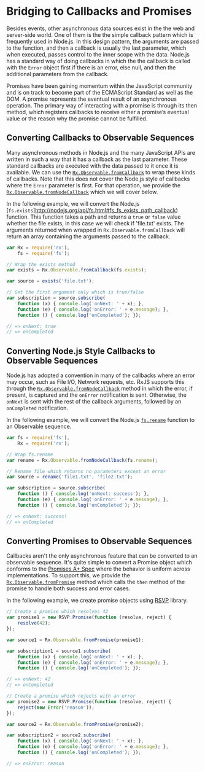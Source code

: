 # Bridging to Callbacks and Promises #

Besides events, other asynchronous data sources exist in the the web and server-side world. One of them is the the simple callback pattern which is frequently used in Node.js. In this design pattern, the arguments are passed to the function, and then a callback is usually the last parameter, which when executed, passes control to the inner scope with the data.  Node.js has a standard way of doing callbacks in which the the callback is called with the `Error` object first if there is an error, else null, and then the additional parameters from the callback.

Promises have been gaining momentum within the JavaScript community and is on track to become part of the ECMAScript Standard as well as the DOM.  A promise represents the eventual result of an asynchronous operation. The primary way of interacting with a promise is through its then method, which registers callbacks to receive either a promise’s eventual value or the reason why the promise cannot be fulfilled.

## Converting Callbacks to Observable Sequences ##

Many asynchronous methods in Node.js and the many JavaScript APIs are written in such a way that it has a callback as the last parameter. These standard callbacks are executed with the data passed to it once it is available.  We can use the [`Rx.Observable.fromCallback`](https://github.com/Reactive-Extensions/RxJS/blob/master/doc/api/core/observable.md#rxobservablefromcallbackfunc-scheduler-context) to wrap these kinds of callbacks.  Note that this does not cover the Node.js style of callbacks where the `Error` parameter is first.  For that operation, we provide the [`Rx.Observable.fromNodeCallback`](https://github.com/Reactive-Extensions/RxJS/blob/master/doc/api/core/observable.md#rxobservablefromnodecallbackfunc-scheduler-context) which we will cover below.

In the following example, we will convert the Node.js [`fs.exists`]http://nodejs.org/api/fs.html#fs_fs_exists_path_callback) function.  This function takes a path and returns a `true` or `false` value whether the file exists, in this case we will check if 'file.txt' exists.  The arguments returned when wrapped in `Rx.Observable.fromCallback` will return an array containing the arguments passed to the callback.

```js
var Rx = require('rx'),
	fs = require('fs');

// Wrap the exists method
var exists = Rx.Observable.fromCallback(fs.exists);

var source = exists('file.txt');

// Get the first argument only which is true/false
var subscription = source.subscribe(
	function (x) { console.log('onNext: ' + x); },
	function (e) { console.log('onError: ' + e.message); },
	function () { console.log('onCompleted'); });

// => onNext: true
// => onCompleted
```

## Converting Node.js Style Callbacks to Observable Sequences ##

Node.js has adopted a convention in many of the callbacks where an error may occur, such as File I/O, Network requests, etc.  RxJS supports this through the [`Rx.Observable.fromNodeCallback`](https://github.com/Reactive-Extensions/RxJS/blob/master/doc/api/core/observable.md#rxobservablefromnodecallbackfunc-scheduler-context) method in which the error, if present, is captured and the `onError` notification is sent.  Otherwise, the `onNext` is sent with the rest of the callback arguments, followed by an `onCompleted` notification.

In the following example, we will convert the Node.js [`fs.rename`](http://nodejs.org/api/fs.html#fs_fs_rename_oldpath_newpath_callback) function to an Observable sequence.

```js
var fs = require('fs'),
    Rx = require('rx');

// Wrap fs.rename
var rename = Rx.Observable.fromNodeCallback(fs.rename);

// Rename file which returns no parameters except an error
var source = rename('file1.txt', 'file2.txt');

var subscription = source.subscribe(
	function () { console.log('onNext: success'); },
	function (e) { console.log('onError: ' + e.message); },
	function () { console.log('onCompleted'); });

// => onNext: success!
// => onCompleted
```

## Converting Promises to Observable Sequences ##

Callbacks aren't the only asynchronous feature that can be converted to an observable sequence.  It's quite simple to convert a Promise object which conforms to the [Promises A+ Spec](http://promises-aplus.github.io/promises-spec/) where the behavior is uniform across implementations.  To support this, we provide the [`Rx.Observable.fromPromise`](https://github.com/Reactive-Extensions/RxJS/blob/master/doc/api/core/observable.md#rxobservablefrompromisepromise) method which calls the `then` method of the promise to handle both success and error cases.

In the following example, we create promise objects using [RSVP](https://github.com/tildeio/rsvp.js) library.

```js
// Create a promise which resolves 42
var promise1 = new RSVP.Promise(function (resolve, reject) {
    resolve(42);
});

var source1 = Rx.Observable.fromPromise(promise1);

var subscription1 = source1.subscribe(
	function (x) { console.log('onNext: ' + x); },
	function (e) { console.log('onError: ' + e.message); },
	function () { console.log('onCompleted'); });

// => onNext: 42
// => onCompleted

// Create a promise which rejects with an error
var promise2 = new RSVP.Promise(function (resolve, reject) {
    reject(new Error('reason'));
});

var source2 = Rx.Observable.fromPromise(promise2);

var subscription2 = source2.subscribe(
	function (x) { console.log('onNext: ' + x); },
	function (e) { console.log('onError: ' + e.message); },
	function () { console.log('onCompleted'); });

// => onError: reason
```
